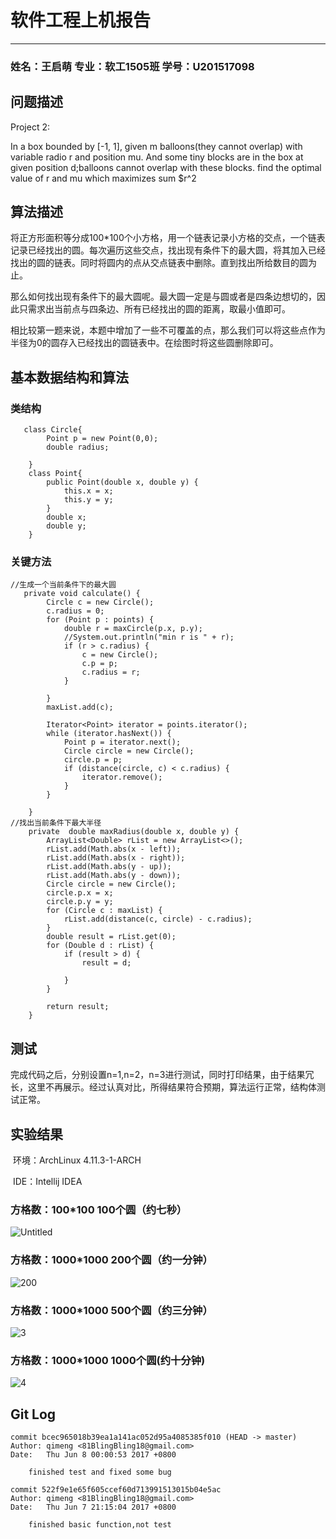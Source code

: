 # 软件工程上机报告

***

### 姓名：王启萌 专业：软工1505班 学号：U201517098

## 问题描述

Project 2:

In a box bounded by [-1, 1], given m balloons(they cannot overlap) with variable radio r and position mu. And some tiny blocks are in the box at given position d;balloons cannot overlap with these blocks. find the optimal value of r and mu which maximizes sum $r^2

## 算法描述

​	将正方形面积等分成100*100个小方格，用一个链表记录小方格的交点，一个链表记录已经找出的圆。每次遍历这些交点，找出现有条件下的最大圆，将其加入已经找出的圆的链表。同时将圆内的点从交点链表中删除。直到找出所给数目的圆为止。

​	那么如何找出现有条件下的最大圆呢。最大圆一定是与圆或者是四条边想切的，因此只需求出当前点与四条边、所有已经找出的圆的距离，取最小值即可。

​	 相比较第一题来说，本题中增加了一些不可覆盖的点，那么我们可以将这些点作为半径为0的圆存入已经找出的圆链表中。在绘图时将这些圆删除即可。

## 基本数据结构和算法

### 类结构

~~~
   class Circle{
        Point p = new Point(0,0);
        double radius;

    }
    class Point{
        public Point(double x, double y) {
            this.x = x;
            this.y = y;
        }
        double x;
        double y;
    }
~~~

### 关键方法

~~~
//生成一个当前条件下的最大圆
   private void calculate() {
        Circle c = new Circle();
        c.radius = 0;
        for (Point p : points) {
            double r = maxCircle(p.x, p.y);
            //System.out.println("min r is " + r);
            if (r > c.radius) {
                c = new Circle();
                c.p = p;
                c.radius = r;
            }

        }
        maxList.add(c);

        Iterator<Point> iterator = points.iterator();
        while (iterator.hasNext()) {
            Point p = iterator.next();
            Circle circle = new Circle();
            circle.p = p;
            if (distance(circle, c) < c.radius) {
                iterator.remove();
            }
        }

    }
//找出当前条件下最大半径
    private  double maxRadius(double x, double y) {
        ArrayList<Double> rList = new ArrayList<>();
        rList.add(Math.abs(x - left));
        rList.add(Math.abs(x - right));
        rList.add(Math.abs(y - up));
        rList.add(Math.abs(y - down));
        Circle circle = new Circle();
        circle.p.x = x;
        circle.p.y = y;
        for (Circle c : maxList) {
            rList.add(distance(c, circle) - c.radius);
        }
        double result = rList.get(0);
        for (Double d : rList) {
            if (result > d) {
                result = d;

            }
        }

        return result;
    }
~~~

## 测试

​	完成代码之后，分别设置n=1,n=2，n=3进行测试，同时打印结果，由于结果冗长，这里不再展示。经过认真对比，所得结果符合预期，算法运行正常，结构体测试正常。

## 实验结果

​	环境：ArchLinux 4.11.3-1-ARCH

​	IDE：Intellij IDEA

### 方格数：100*100 100个圆（约七秒）

![Untitled](/home/wqm/Documents/se/Untitled.png)	

### 方格数：1000*1000 200个圆（约一分钟）

![200](/home/wqm/Documents/se/200.png)

### 方格数：1000*1000 500个圆（约三分钟）

![3](/home/wqm/Documents/se/3.png)

### 方格数：1000*1000 1000个圆(约十分钟)

![4](/home/wqm/4.png)

## Git Log

~~~
commit bcec965018b39ea1a141ac052d95a4085385f010 (HEAD -> master)
Author: qimeng <81BlingBling18@gmail.com>
Date:   Thu Jun 8 00:00:53 2017 +0800

    finished test and fixed some bug

commit 522f9e1e65f605ccef60d713991513015b04e5ac
Author: qimeng <81BlingBling18@gmail.com>
Date:   Thu Jun 7 21:15:04 2017 +0800

    finished basic function,not test


~~~

